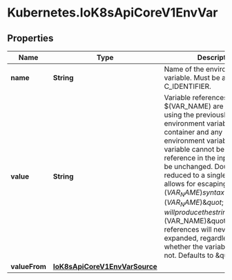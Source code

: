 # Kubernetes.IoK8sApiCoreV1EnvVar

## Properties

Name | Type | Description | Notes
------------ | ------------- | ------------- | -------------
**name** | **String** | Name of the environment variable. Must be a C_IDENTIFIER. | 
**value** | **String** | Variable references $(VAR_NAME) are expanded using the previously defined environment variables in the container and any service environment variables. If a variable cannot be resolved, the reference in the input string will be unchanged. Double $$ are reduced to a single $, which allows for escaping the $(VAR_NAME) syntax: i.e. \&quot;$$(VAR_NAME)\&quot; will produce the string literal \&quot;$(VAR_NAME)\&quot;. Escaped references will never be expanded, regardless of whether the variable exists or not. Defaults to \&quot;\&quot;. | [optional] 
**valueFrom** | [**IoK8sApiCoreV1EnvVarSource**](IoK8sApiCoreV1EnvVarSource.md) |  | [optional] 


